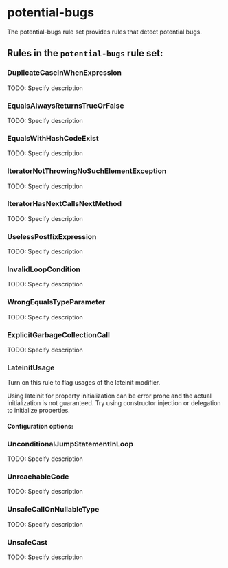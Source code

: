 # potential-bugs

The potential-bugs rule set provides rules that detect potential bugs.

## Rules in the `potential-bugs` rule set:

### DuplicateCaseInWhenExpression

TODO: Specify description

### EqualsAlwaysReturnsTrueOrFalse

TODO: Specify description

### EqualsWithHashCodeExist

TODO: Specify description

### IteratorNotThrowingNoSuchElementException

TODO: Specify description

### IteratorHasNextCallsNextMethod

TODO: Specify description

### UselessPostfixExpression

TODO: Specify description

### InvalidLoopCondition

TODO: Specify description

### WrongEqualsTypeParameter

TODO: Specify description

### ExplicitGarbageCollectionCall

TODO: Specify description

### LateinitUsage

Turn on this rule to flag usages of the lateinit modifier.

Using lateinit for property initialization can be error prone and the actual initialization is not
guaranteed. Try using constructor injection or delegation to initialize properties.

#### Configuration options:

### UnconditionalJumpStatementInLoop

TODO: Specify description

### UnreachableCode

TODO: Specify description

### UnsafeCallOnNullableType

TODO: Specify description

### UnsafeCast

TODO: Specify description
